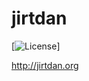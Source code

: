 # jirtdan
[![License](https://img.shields.io/github/license/adilek/jirtdan.svg)]


http://jirtdan.org
